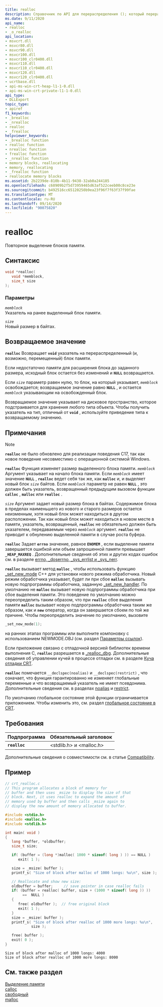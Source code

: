```yaml
---
title: realloc
description: Справочник по API для перераспределения (); который перераспределяет блоки памяти.
ms.date: 9/11/2020
api_name:
- realloc
- _o_realloc
api_location:
- msvcrt.dll
- msvcr80.dll
- msvcr90.dll
- msvcr100.dll
- msvcr100_clr0400.dll
- msvcr110.dll
- msvcr110_clr0400.dll
- msvcr120.dll
- msvcr120_clr0400.dll
- ucrtbase.dll
- api-ms-win-crt-heap-l1-1-0.dll
- api-ms-win-crt-private-l1-1-0.dll
api_type:
- DLLExport
topic_type:
- apiref
f1_keywords:
- _brealloc
- _nrealloc
- realloc
- _frealloc
helpviewer_keywords:
- _brealloc function
- realloc function
- nrealloc function
- frealloc function
- _nrealloc function
- memory blocks, reallocating
- memory, reallocating
- _frealloc function
- reallocate memory blocks
ms.assetid: 2b2239de-810b-4b11-9438-32ab0a244185
ms.openlocfilehash: c68909b2f5d73959465d63af522ceeb00c8ce23e
ms.sourcegitcommit: b492516cc65120250b9ea23f96f7f63f37f99fae
ms.translationtype: MT
ms.contentlocale: ru-RU
ms.lasthandoff: 09/14/2020
ms.locfileid: "90075820"
---
```

# <a name="realloc"></a>realloc

Повторное выделение блоков памяти.

## <a name="syntax"></a>Синтаксис

```C
void *realloc(
   void *memblock,
   size_t size
);
```

### <a name="parameters"></a>Параметры

*`memblock`*\
Указатель на ранее выделенный блок памяти.

*`size`*\
Новый размер в байтах.

## <a name="return-value"></a>Возвращаемое значение

**`realloc`** Возвращает **`void`** указатель на перераспределенный (и, возможно, перемещенный) блок памяти.

Если недостаточно памяти для расширения блока до заданного размера, исходный блок остается без изменений и **`NULL`** возвращается.

Если *`size`* параметр равен нулю, то блок, на который указывает, *`memblock`* освобождается; возвращаемое значение равно **`NULL`** , и остается *`memblock`* указывающим на освобожденный блок.

Возвращаемое значение указывает на дисковое пространство, которое подстраивается для хранения любого типа объекта. Чтобы получить указатель на тип, отличный от **`void`** , используйте приведение типа к возвращаемому значению.

## <a name="remarks"></a>Примечания

> [!NOTE]
> **`realloc`** не было обновлено для реализации поведения C17, так как новое поведение несовместимо с операционной системой Windows.

**`realloc`** Функция изменяет размер выделенного блока памяти. *`memblock`* Аргумент указывает на начало блока памяти. Если *`memblock`* имеет значение **`NULL`** , **`realloc`** ведет себя так же, как **`malloc`** и, и выделяет новый блок *`size`* байтов. Если *`memblock`* параметр не равен **`NULL`** , это должен быть указатель, возвращенный предыдущим вызовом функции **`calloc`** , **`malloc`** или **`realloc`** .

*`size`* Аргумент задает новый размер блока в байтах. Содержимое блока в пределах наименьшего из нового и старого размеров остается неизменным, хотя новый блок может находиться в другом расположении. Так как новый блок может находиться в новом месте в памяти, указатель, возвращенный, **`realloc`** не обязательно должен быть указателем, передаваемым через *`memblock`* аргумент. **`realloc`** не приводит к обнулению выделенной памяти в случае роста буфера.

**`realloc`** Задает **`errno`** значение, равное **`ENOMEM`** , если выделение памяти завершается ошибкой или объем запрошенной памяти превышает **`_HEAP_MAXREQ`** . Дополнительные сведения об этих и других кодах ошибок см. в разделе [errno, _doserrno, _sys_errlist и _sys_nerr](../../c-runtime-library/errno-doserrno-sys-errlist-and-sys-nerr.md).

**`realloc`** вызывает метод **`malloc`** , чтобы использовать функцию [_set_new_mode](set-new-mode.md) C++ для установки нового режима обработчика. Новый режим обработчика указывает, будет ли при сбое **`malloc`** вызывать новую подпрограммы обработчика, заданную [_set_new_handler](set-new-handler.md). По умолчанию не **`malloc`** вызывает новую подпрограммы обработчика при сбое выделения памяти. Это поведение по умолчанию можно переопределить таким образом, что при **`realloc`** сбое выделения памяти **`malloc`** вызывает новую подпрограммы обработчика таким же образом, как и **`new`** оператор, когда он завершается сбоем по той же причине. Чтобы переопределить значение по умолчанию, вызовите

```C
_set_new_mode(1);
```

на ранних этапах программы или выполните компоновку с использованием NEWMODE.OBJ (см. раздел [Параметры ссылок](../../c-runtime-library/link-options.md)).

Если приложение связано с отладочной версией библиотек времени выполнения C, **`realloc`** разрешается в [_realloc_dbg](realloc-dbg.md). Дополнительные сведения об управлении кучей в процессе отладки см. в разделе [Куча отладки CRT](/visualstudio/debugger/crt-debug-heap-details).

**`realloc`** помечается `__declspec(noalias)` и `__declspec(restrict)` , что означает, что функция гарантированно не изменяет глобальные переменные и что возвращаемый указатель не имеет псевдонима. Дополнительные сведения см. в разделах [noalias](../../cpp/noalias.md) и [restrict](../../cpp/restrict.md).

По умолчанию глобальное состояние этой функции ограничивается приложением. Чтобы изменить это, см. раздел [глобальное состояние в CRT](../global-state.md).

## <a name="requirements"></a>Требования

|Подпрограмма|Обязательный заголовок|
|-------------|---------------------|
|**`realloc`**|\<stdlib.h> и \<malloc.h>|

Дополнительные сведения о совместимости см. в статье [Compatibility](../../c-runtime-library/compatibility.md).

## <a name="example"></a>Пример

```C
// crt_realloc.c
// This program allocates a block of memory for
// buffer and then uses _msize to display the size of that
// block. Next, it uses realloc to expand the amount of
// memory used by buffer and then calls _msize again to
// display the new amount of memory allocated to buffer.

#include <stdio.h>
#include <malloc.h>
#include <stdlib.h>

int main( void )
{
   long *buffer, *oldbuffer;
   size_t size;

   if( (buffer = (long *)malloc( 1000 * sizeof( long ) )) == NULL )
      exit( 1 );

   size = _msize( buffer );
   printf_s( "Size of block after malloc of 1000 longs: %u\n", size );

   // Reallocate and show new size:
   oldbuffer = buffer;     // save pointer in case realloc fails
   if( (buffer = realloc( buffer, size + (1000 * sizeof( long )) ))
        ==  NULL )
   {
      free( oldbuffer );  // free original block
      exit( 1 );
   }
   size = _msize( buffer );
   printf_s( "Size of block after realloc of 1000 more longs: %u\n",
            size );

   free( buffer );
   exit( 0 );
}
```

```Output
Size of block after malloc of 1000 longs: 4000
Size of block after realloc of 1000 more longs: 8000
```

## <a name="see-also"></a>См. также раздел

[Выделение памяти](../../c-runtime-library/memory-allocation.md)\
[calloc](calloc.md)\
[свободный](free.md)\
[malloc](malloc.md)
